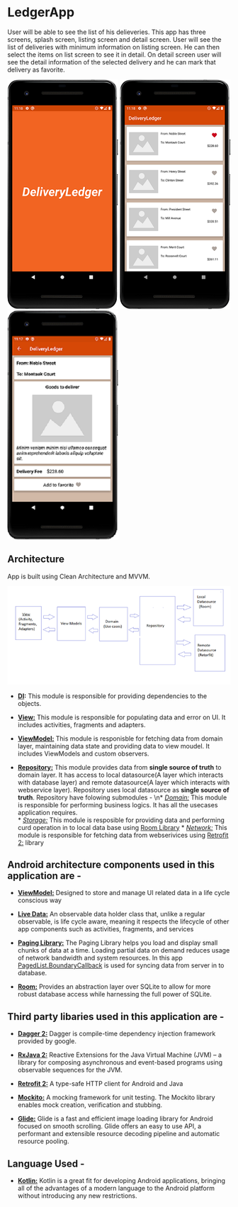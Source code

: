 # LedgerApp

User will be able to see the list of his delieveries. This app has three screens, splash screen, listing screen and detail screen.
User will see the list of deliveries with minimum information on listing screen. He can then select the items on list screen to see it in detail. On detail screen user will see the detail information of the selected delivery and he can mark that delivery as favorite.

![Splash Screen](https://github.com/ishan007/LedgerApp/blob/master/app/sceenshots/splash-screen.png) ![List Screen](https://github.com/ishan007/LedgerApp/blob/master/app/sceenshots/list-screen.png) ![Detail Screen](https://github.com/ishan007/LedgerApp/blob/master/app/sceenshots/detail-screen.png)

## Architecture
App is built using Clean Architecture and MVVM.

![Architecture](https://github.com/ishan007/LedgerApp/blob/master/app/sceenshots/architecture.png)


* **[DI](https://github.com/ishan007/LedgerApp/tree/master/app/src/main/java/com/example/deliveryledger/di):** This module is responsible for providing dependencies to the objects.

* **[View:](https://github.com/ishan007/LedgerApp/tree/master/app/src/main/java/com/example/deliveryledger/view)** This module is responsible for populating data and error on UI. It includes activities, fragments and adapters.

* **[ViewModel:](https://github.com/ishan007/LedgerApp/tree/master/app/src/main/java/com/example/deliveryledger/viewmodel)** This module is responisble for fetching data from domain layer, maintaining data state and providing data to view moudel. It includes ViewModels and custom observers.
    
* **[Repository:](https://github.com/ishan007/LedgerApp/tree/master/app/src/main/java/com/example/deliveryledger/repository)** This module provides data from **single source of truth** to domain layer. It has access to local datasource(A layer which interacts with database layer) and remote datasource(A layer which interacts with webservice layer). Repository uses local datasource as **single source of truth**. 
Repository have folowing submodules -
            \n* *[Domain:](https://github.com/ishan007/LedgerApp/tree/master/app/src/main/java/com/example/deliveryledger/repository/domain)* This module is responsible for performing business logics. It has all the usecases application requires.  
            * *[Storage:](https://github.com/ishan007/LedgerApp/tree/master/app/src/main/java/com/example/deliveryledger/repository/storage)* This module is resposible for providing data and performing curd operation in to local data base using [Room Library](https://developer.android.com/training/data-storage/room/index.html)
            * *[Network:](https://github.com/ishan007/LedgerApp/tree/master/app/src/main/java/com/example/deliveryledger/repository/network)* This module is responsible for fetching data from webserivices using [Retrofit 2:](https://square.github.io/retrofit/) library



## Android architecture components used in this application are - 

* **[ViewModel:](https://developer.android.com/reference/android/arch/lifecycle/ViewModel.html)** Designed to store and manage UI related data in a life cycle conscious way

* **[Live Data:](https://developer.android.com/reference/android/arch/lifecycle/LiveData.html)** An observable data holder class that, unlike a regular observable, is life cycle aware, meaning it respects the lifecycle of other app components such as activities, fragments, and services

* **[Paging Library:](https://developer.android.com/topic/libraries/architecture/paging)** The Paging Library helps you load and display small chunks of data at a time. Loading partial data on demand reduces usage of network bandwidth and system resources. In this app [PagedList.BoundaryCallback](https://developer.android.com/reference/android/arch/paging/PagedList.BoundaryCallback) is used for syncing data from server in to database.

* **[Room:](https://developer.android.com/training/data-storage/room/index.html)** Provides an abstraction layer over SQLite to allow for more robust database access while harnessing the full power of SQLite.


## Third party libaries used in this application are -

* **[Dagger 2:](https://dagger.dev/tutorial/)** Dagger is compile-time dependency injection framework provided by google.

* **[RxJava 2:](https://github.com/ReactiveX/RxJava/wiki)**  Reactive Extensions for the Java Virtual Machine (JVM) – a library for composing asynchronous and event-based programs using observable sequences for the JVM.

* **[Retrofit 2:](https://square.github.io/retrofit/)** A type-safe HTTP client for Android and Java  

* **[Mockito:](https://javadoc.io/static/org.mockito/mockito-core/2.9.0/org/mockito/Mockito.html)** A mocking framework for unit testing. The Mockito library enables mock creation, verification and stubbing.

* **[Glide:](https://bumptech.github.io/glide/)** Glide is a fast and efficient image loading library for Android focused on smooth scrolling. Glide offers an easy to use API, a performant and extensible resource decoding pipeline and automatic resource pooling.

## Language Used - 

* **[Kotlin:](https://kotlinlang.org/docs/reference/)** Kotlin is a great fit for developing Android applications, bringing all of the advantages of a modern language to the Android platform without introducing any new restrictions.


